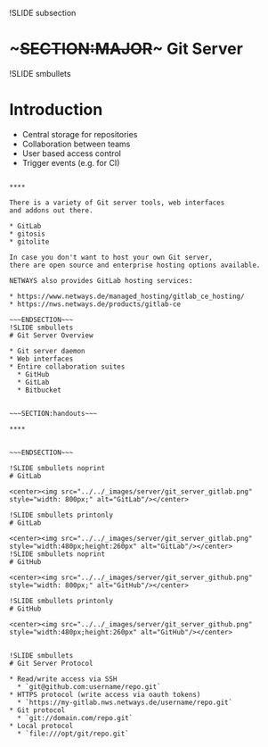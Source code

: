!SLIDE subsection
# ~~~SECTION:MAJOR~~~ Git Server

!SLIDE smbullets
# Introduction

* Central storage for repositories
* Collaboration between teams
* User based access control
* Trigger events (e.g. for CI)

~~~SECTION:handouts~~~

****

There is a variety of Git server tools, web interfaces
and addons out there.

* GitLab
* gitosis
* gitolite

In case you don't want to host your own Git server,
there are open source and enterprise hosting options available.

NETWAYS also provides GitLab hosting services:

* https://www.netways.de/managed_hosting/gitlab_ce_hosting/
* https://nws.netways.de/products/gitlab-ce

~~~ENDSECTION~~~
!SLIDE smbullets
# Git Server Overview

* Git server daemon
* Web interfaces
* Entire collaboration suites
  * GitHub
  * GitLab
  * Bitbucket


~~~SECTION:handouts~~~

****


~~~ENDSECTION~~~

!SLIDE smbullets noprint
# GitLab

<center><img src="../../_images/server/git_server_gitlab.png" style="width: 800px;" alt="GitLab"/></center>

!SLIDE smbullets printonly
# GitLab

<center><img src="../../_images/server/git_server_gitlab.png" style="width:480px;height:260px" alt="GitLab"/></center>
!SLIDE smbullets noprint
# GitHub

<center><img src="../../_images/server/git_server_github.png" style="width: 800px;" alt="GitHub"/></center>

!SLIDE smbullets printonly
# GitHub

<center><img src="../../_images/server/git_server_github.png" style="width:480px;height:260px" alt="GitHub"/></center>


!SLIDE smbullets
# Git Server Protocol

* Read/write access via SSH
  * `git@github.com:username/repo.git`
* HTTPS protocol (write access via oauth tokens)
  * `https://my-gitlab.nws.netways.de/username/repo.git`
* Git protocol
  * `git://domain.com/repo.git`
* Local protocol
  * `file:///opt/git/repo.git`

